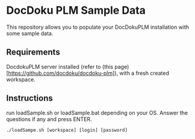 # DocDoku PLM Sample Data 

This repository allows you to populate your DocDokuPLM installation with some sample data.

## Requirements

DocdokuPLM server installed (refer to (this page)[https://github.com/docdoku/docdoku-plm]), with a fresh created workspace.

## Instructions
 
run loadSample.sh or loadSample.bat depending on your OS. Answer the questions if any and press ENTER.

    ./loadSampe.sh [workspace] [login] [password]
    

